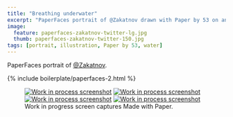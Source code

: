 ```yaml
---
title: "Breathing underwater"
excerpt: "PaperFaces portrait of @Zakatnov drawn with Paper by 53 on an iPad."
image: 
  feature: paperfaces-zakatnov-twitter-lg.jpg
  thumb: paperfaces-zakatnov-twitter-150.jpg
tags: [portrait, illustration, Paper by 53, water]
---
```


PaperFaces portrait of [@Zakatnov](http://twitter.com/Zakatnov).

{% include boilerplate/paperfaces-2.html %}

<figure class="third">
	<a href="{{ site.url }}/assets/images/paperfaces-zakatnov-process-1-lg.jpg"><img src="{{ site.url }}/assets/images/paperfaces-zakatnov-process-1-600.jpg" alt="Work in process screenshot"></a>
	<a href="{{ site.url }}/assets/images/paperfaces-zakatnov-process-2-lg.jpg"><img src="{{ site.url }}/assets/images/paperfaces-zakatnov-process-2-600.jpg" alt="Work in process screenshot"></a>
	<a href="{{ site.url }}/assets/images/paperfaces-zakatnov-process-3-lg.jpg"><img src="{{ site.url }}/assets/images/paperfaces-zakatnov-process-3-600.jpg" alt="Work in process screenshot"></a>
	<a href="{{ site.url }}/assets/images/paperfaces-zakatnov-process-4-lg.jpg"><img src="{{ site.url }}/assets/images/paperfaces-zakatnov-process-4-600.jpg" alt="Work in process screenshot"></a>
	<figcaption>Work in progress screen captures Made with Paper.</figcaption>
</figure>